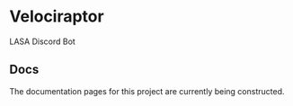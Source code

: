 # Velociraptor
LASA Discord Bot

## Docs
The documentation pages for this project are currently being constructed.
